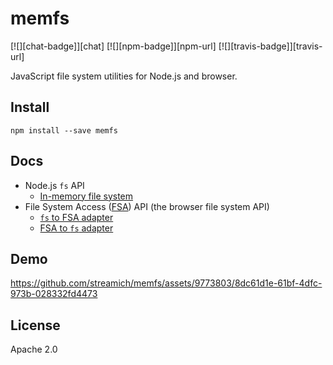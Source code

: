 # memfs

[![][chat-badge]][chat] [![][npm-badge]][npm-url] [![][travis-badge]][travis-url]

JavaScript file system utilities for Node.js and browser.


## Install

```shell
npm install --save memfs
```

## Docs

- Node.js `fs` API
  - [In-memory file system](./docs/node/index.md)
- File System Access ([FSA](https://developer.mozilla.org/en-US/docs/Web/API/File_System_Access_API)) API (the browser file system API)
  - [`fs` to FSA adapter](./docs/fsa/fs-to-fsa.md)
  - [FSA to `fs` adapter](./docs/fsa/fsa-to-fs.md)


## Demo

https://github.com/streamich/memfs/assets/9773803/8dc61d1e-61bf-4dfc-973b-028332fd4473

## License

Apache 2.0
